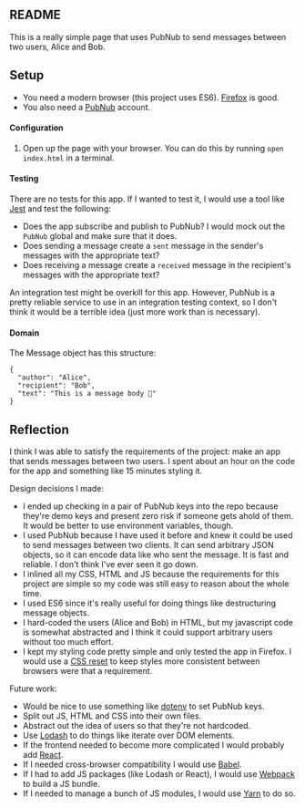 ## README
This is a really simple page that uses PubNub to send messages between two users, Alice and Bob.

## Setup
* You need a modern browser (this project uses ES6). [Firefox](https://www.mozilla.org/en-US/firefox/) is good.
* You also need a [PubNub](https://pubnub.com/) account.

#### Configuration
1. Open up the page with your browser. You can do this by running `open index.html` in a terminal.

#### Testing
There are no tests for this app. If I wanted to test it, I would use a tool like [Jest](https://jestjs.io/) and test the following:
* Does the app subscribe and publish to PubNub? I would mock out the `PubNub` global and make sure that it does.
* Does sending a message create a `sent` message in the sender's messages with the appropriate text?
* Does receiving a message create a `received` message in the recipient's messages with the appropriate text?

An integration test might be overkill for this app. However, PubNub is a pretty reliable service to use in an integration testing context, so I don't think it would be a terrible idea (just more work than is necessary).

#### Domain
The Message object has this structure:
```
{
  "author": "Alice",
  "recipient": "Bob",
  "text": "This is a message body 🎈"
}
```

## Reflection

I think I was able to satisfy the requirements of the project: make an app that sends messages between two users. I spent about an hour on the code for the app and something like 15 minutes styling it.

Design decisions I made:
* I ended up checking in a pair of PubNub keys into the repo because they're demo keys and present zero risk if someone gets ahold of them. It would be better to use environment variables, though.
* I used PubNub because I have used it before and knew it could be used to send messages between two clients. It can send arbitrary JSON objects, so it can encode data like who sent the message. It is fast and reliable. I don't think I've ever seen it go down.
* I inlined all my CSS, HTML and JS because the requirements for this project are simple so my code was still easy to reason about the whole time.
* I used ES6 since it's really useful for doing things like destructuring message objects.
* I hard-coded the users (Alice and Bob) in HTML, but my javascript code is somewhat abstracted and I think it could support arbitrary users without too much effort.
* I kept my styling code pretty simple and only tested the app in Firefox. I would use a [CSS reset](https://bitsofco.de/a-look-at-css-resets-in-2018/) to keep styles more consistent between browsers were that a requirement.

Future work:
* Would be nice to use something like [dotenv](https://www.npmjs.com/package/dotenv) to set PubNub keys.
* Split out JS, HTML and CSS into their own files.
* Abstract out the idea of users so that they're not hardcoded.
* Use [Lodash](http://lodash.com/) to do things like iterate over DOM elements.
* If the frontend needed to become more complicated I would probably add [React](https://reactjs.org/).
* If I needed cross-browser compatibility I would use [Babel](https://babeljs.io/).
* If I had to add JS packages (like Lodash or React), I would use [Webpack](https://webpack.js.org/) to build a JS bundle.
* If I needed to manage a bunch of JS modules, I would use [Yarn](https://yarnpkg.com/en/) to do so.
